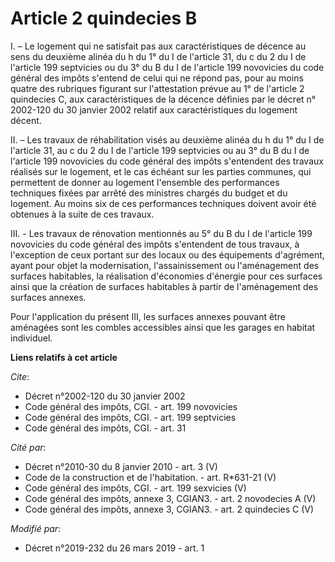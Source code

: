 # Article 2 quindecies B

I. – Le logement qui ne satisfait pas aux caractéristiques de décence au sens du deuxième alinéa du h du 1° du I de l'article
31, du c du 2 du I de l'article 199 septvicies ou du 3° du B du I de l'article 199 novovicies du code général des impôts
s'entend de celui qui ne répond pas, pour au moins quatre des rubriques figurant sur l'attestation prévue au 1° de l'article
2 quindecies C, aux caractéristiques de la décence définies par le décret n° 2002-120 du 30 janvier 2002 relatif aux
caractéristiques du logement décent.

II. – Les travaux de réhabilitation visés au deuxième alinéa du h du 1° du I de l'article 31, au c du 2 du I de l'article 199
septvicies ou au 3° du B du I de l'article 199 novovicies du code général des impôts s'entendent des travaux réalisés sur le
logement, et le cas échéant sur les parties communes, qui permettent de donner au logement l'ensemble des performances
techniques fixées par arrêté des ministres chargés du budget et du logement. Au moins six de ces performances techniques
doivent avoir été obtenues à la suite de ces travaux.

III. - Les travaux de rénovation mentionnés au 5° du B du I de l'article 199 novovicies du code général des impôts
s'entendent de tous travaux, à l'exception de ceux portant sur des locaux ou des équipements d'agrément, ayant pour objet la
modernisation, l'assainissement ou l'aménagement des surfaces habitables, la réalisation d'économies d'énergie pour ces
surfaces ainsi que la création de surfaces habitables à partir de l'aménagement des surfaces annexes.

Pour l'application du présent III, les surfaces annexes pouvant être aménagées sont les combles accessibles ainsi que les
garages en habitat individuel.

**Liens relatifs à cet article**

_Cite_:

  - Décret n°2002-120 du 30 janvier 2002
  - Code général des impôts, CGI. - art. 199 novovicies
  - Code général des impôts, CGI. - art. 199 septvicies
  - Code général des impôts, CGI. - art. 31

_Cité par_:

  - Décret n°2010-30 du 8 janvier 2010 - art. 3 (V)
  - Code de la construction et de l'habitation. - art. R*631-21 (V)
  - Code général des impôts, CGI. - art. 199 sexvicies (V)
  - Code général des impôts, annexe 3, CGIAN3. - art. 2 novodecies A (V)
  - Code général des impôts, annexe 3, CGIAN3. - art. 2 quindecies C (V)

_Modifié par_:

  - Décret n°2019-232 du 26 mars 2019 - art. 1
